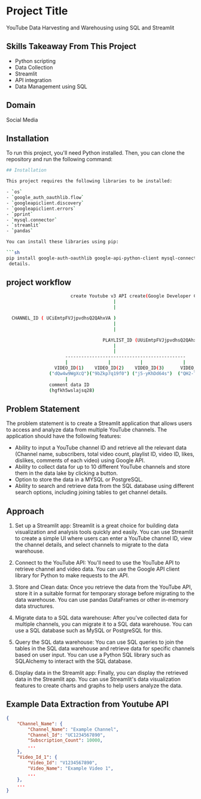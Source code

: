 # Project Title

YouTube Data Harvesting and Warehousing using SQL and Streamlit

## Skills Takeaway From This Project

- Python scripting
- Data Collection
- Streamlit
- API integration
- Data Management using SQL

## Domain

Social Media


## Installation

To run this project, you'll need Python installed. Then, you can clone the repository and run the following command:

```sh
## Installation

This project requires the following libraries to be installed:

- `os`
- `google_auth_oauthlib.flow`
- `googleapiclient.discovery`
- `googleapiclient.errors`
- `pprint`
- `mysql.connector`
- `streamlit`
- `pandas`

You can install these libraries using pip:

```sh
pip install google-auth-oauthlib google-api-python-client mysql-connector-python
 details.
```

## project workflow
```sh
                        create Youtube v3 API create(Google Developer Console)
                                        |
                                        |

  CHANNEL_ID ( UCiEmtpFVJjpvdhsQ2QAhxVA )
                                        |
                                        |

                                    PLAYLIST_ID (UUiEmtpFVJjpvdhsQ2QAhxVA)
                                        |
                                        |
                      ---------------------------------------------
                      |               |           |               |
                  VIDEO_ID(1)    VIDEO_ID(2)    VIDEO_ID(3)      VIDEO_ID(4)
                ("dQw4w9WgXcQ")("9bZkp7q19f0") ("j5-yKhDd64s")  ("QH2-TGUlwu4")
                      |
                comment data ID
                (hgfkh5wslajsq28) 
```

## Problem Statement

The problem statement is to create a Streamlit application that allows users to access and analyze data from multiple YouTube channels. The application should have the following features:

- Ability to input a YouTube channel ID and retrieve all the relevant data (Channel name, subscribers, total video count, playlist ID, video ID, likes, dislikes, comments of each video) using Google API.
- Ability to collect data for up to 10 different YouTube channels and store them in the data lake by clicking a button.
- Option to store the data in a MYSQL or PostgreSQL.
- Ability to search and retrieve data from the SQL database using different search options, including joining tables to get channel details.

## Approach

1. Set up a Streamlit app: Streamlit is a great choice for building data visualization and analysis tools quickly and easily. You can use Streamlit to create a simple UI where users can enter a YouTube channel ID, view the channel details, and select channels to migrate to the data warehouse.

2. Connect to the YouTube API: You'll need to use the YouTube API to retrieve channel and video data. You can use the Google API client library for Python to make requests to the API.

3. Store and Clean data: Once you retrieve the data from the YouTube API, store it in a suitable format for temporary storage before migrating to the data warehouse. You can use pandas DataFrames or other in-memory data structures.

4. Migrate data to a SQL data warehouse: After you've collected data for multiple channels, you can migrate it to a SQL data warehouse. You can use a SQL database such as MySQL or PostgreSQL for this.

5. Query the SQL data warehouse: You can use SQL queries to join the tables in the SQL data warehouse and retrieve data for specific channels based on user input. You can use a Python SQL library such as SQLAlchemy to interact with the SQL database.

6. Display data in the Streamlit app: Finally, you can display the retrieved data in the Streamlit app. You can use Streamlit's data visualization features to create charts and graphs to help users analyze the data.

## Example Data Extraction from Youtube API

```json
{
    "Channel_Name": {
        "Channel_Name": "Example Channel",
        "Channel_Id": "UC1234567890",
        "Subscription_Count": 10000,
        ...
    },
    "Video_Id_1": {
        "Video_Id": "V1234567890",
        "Video_Name": "Example Video 1",
        ...
    },
    ...
}



```

